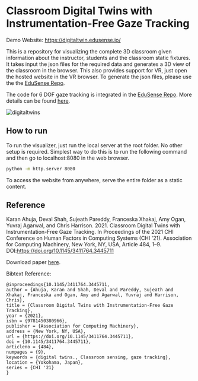 # Classroom Digital Twins with Instrumentation-Free Gaze Tracking

Demo Website: https://digitaltwin.edusense.io/

This is a repository for visualizing the complete 3D classroom given information about the instructor, students and the classroom static fixtures. It takes input the json files for the required data and generates a 3D view of the classroom in the browser. This also provides support for VR, just open the hosted website in the VR browser. To generate the json files, please use the the [EduSense Repo](https://github.com/edusense/edusense).

The code for 6 DOF gaze tracking is integrated in the [EduSense Repo](https://github.com/edusense/edusense).
More details can be found [here](https://www.edusense.io/digital-twins).

![digitaltwins](https://user-images.githubusercontent.com/10175885/118900374-ca3a4900-b8de-11eb-83cf-18b477973eb4.gif)

## How to run

To run the visualizer, just run the local server at the root folder. No other setup is required. Simplest way to do this is to run the following command and then go to localhost:8080 in the web browser. 

```sh
python -m http.server 8080
```

To access the website from anywhere, serve the entire folder as a static content. 

## Reference

Karan Ahuja, Deval Shah, Sujeath Pareddy, Franceska Xhakaj, Amy Ogan, Yuvraj Agarwal, and Chris Harrison. 2021. Classroom Digital Twins with Instrumentation-Free Gaze Tracking. In Proceedings of the 2021 CHI Conference on Human Factors in Computing Systems (CHI '21). Association for Computing Machinery, New York, NY, USA, Article 484, 1–9. DOI:https://doi.org/10.1145/3411764.3445711

Download paper [here](https://karan-ahuja.com/assets/docs/paper/digitaltwin.pdf).

Bibtext Reference:
```
@inproceedings{10.1145/3411764.3445711,
author = {Ahuja, Karan and Shah, Deval and Pareddy, Sujeath and Xhakaj, Franceska and Ogan, Amy and Agarwal, Yuvraj and Harrison, Chris},
title = {Classroom Digital Twins with Instrumentation-Free Gaze Tracking},
year = {2021},
isbn = {9781450380966},
publisher = {Association for Computing Machinery},
address = {New York, NY, USA},
url = {https://doi.org/10.1145/3411764.3445711},
doi = {10.1145/3411764.3445711},
articleno = {484},
numpages = {9},
keywords = {digital twins., Classroom sensing, gaze tracking},
location = {Yokohama, Japan},
series = {CHI '21}
}
```

